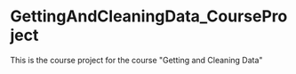 # GettingAndCleaningData_CourseProject
This is the course project for the course "Getting and Cleaning Data"
